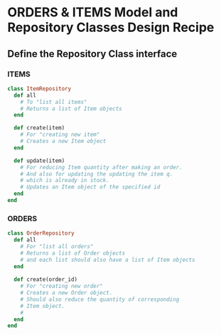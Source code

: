 # ORDERS & ITEMS Model and Repository Classes Design Recipe

## Define the Repository Class interface


### ITEMS
```ruby
class ItemRepository
  def all
    # To "list all items"
    # Returns a list of Item objects
  end

  def create(item)
    # For "creating new item"
    # Creates a new Item object
  end

  def update(item)
    # For reducing Item quantity after making an order.
    # And also for updating the updating the item q. 
    # which is already in stock.
    # Updates an Item object of the specified id
  end
end

```

### ORDERS
```ruby
class OrderRepository
  def all
    # For "list all orders"
    # Returns a list of Order objects 
    # and each list should also have a list of Item objects
  end
  
  def create(order_id)
    # For "creating new order"
    # Creates a new Order object.
    # Should also reduce the quantity of corresponding 
    # Item object.
    #
  end
end
```
